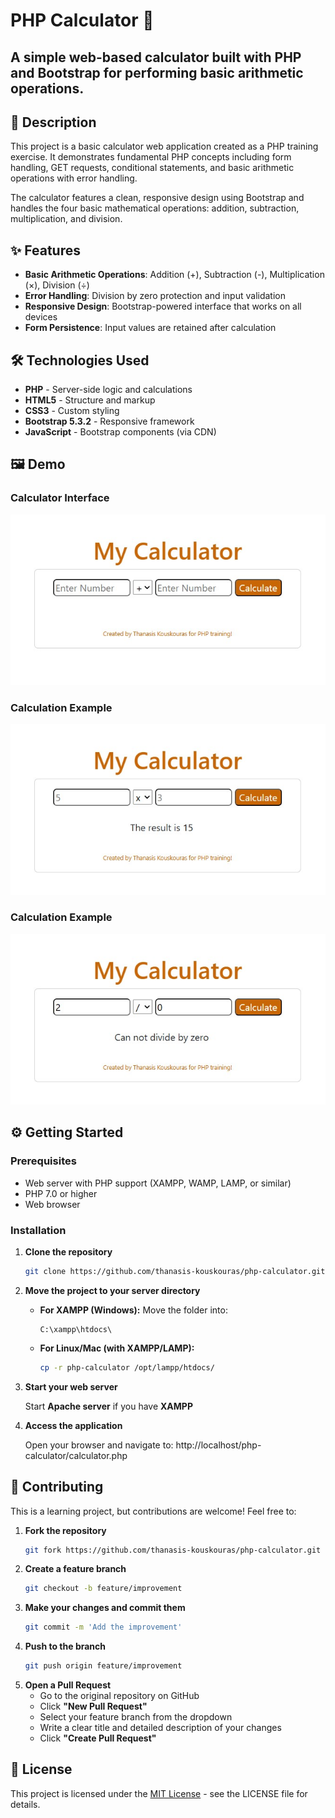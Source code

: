# PHP Calculator 🧮

## A simple web-based calculator built with PHP and Bootstrap for performing basic arithmetic operations.

## 📖 Description

This project is a basic calculator web application created as a PHP training exercise. It demonstrates fundamental PHP concepts including form handling, GET requests, conditional statements, and basic arithmetic operations with error handling.

The calculator features a clean, responsive design using Bootstrap and handles the four basic mathematical operations: addition, subtraction, multiplication, and division.

## ✨ Features

- **Basic Arithmetic Operations**: Addition (+), Subtraction (-), Multiplication (×), Division (÷)
- **Error Handling**: Division by zero protection and input validation
- **Responsive Design**: Bootstrap-powered interface that works on all devices
- **Form Persistence**: Input values are retained after calculation

## 🛠️ Technologies Used

- **PHP** - Server-side logic and calculations
- **HTML5** - Structure and markup
- **CSS3** - Custom styling
- **Bootstrap 5.3.2** - Responsive framework
- **JavaScript** - Bootstrap components (via CDN)

## 🖼️ Demo

### Calculator Interface
![Calculator Interface](screenshots/calc-interface.jpg)

### Calculation Example
![Calculation Result](screenshots/calc-result1.jpg)

### Calculation Example
![Calculation Result](screenshots/calc-result2.jpg)


## ⚙️ Getting Started

### Prerequisites

- Web server with PHP support (XAMPP, WAMP, LAMP, or similar)
- PHP 7.0 or higher
- Web browser

### Installation

1. **Clone the repository**
   ```bash
   git clone https://github.com/thanasis-kouskouras/php-calculator.git

2. **Move the project to your server directory**
   
   - **For XAMPP (Windows):** 
     Move the folder into:
     ```
     C:\xampp\htdocs\
     ```
   
   - **For Linux/Mac (with XAMPP/LAMP):**
     ```bash
     cp -r php-calculator /opt/lampp/htdocs/
     ```
3. **Start your web server**
   
   Start **Apache server** if you have **XAMPP** 

5. **Access the application**
   
   Open your browser and navigate to: http://localhost/php-calculator/calculator.php


## 🤝 Contributing

This is a learning project, but contributions are welcome! Feel free to:

1. **Fork the repository**
   ```bash
   git fork https://github.com/thanasis-kouskouras/php-calculator.git
2. **Create a feature branch**
   ```bash
   git checkout -b feature/improvement
3. **Make your changes and commit them**
   ```bash
   git commit -m 'Add the improvement'
4. **Push to the branch**
   ```bash
   git push origin feature/improvement
5. **Open a Pull Request**
   - Go to the original repository on GitHub
   - Click **"New Pull Request"**
   - Select your feature branch from the dropdown
   - Write a clear title and detailed description of your changes
   - Click **"Create Pull Request"**

## 📄 License

This project is licensed under the [MIT License](LICENSE) - see the LICENSE file for details.
